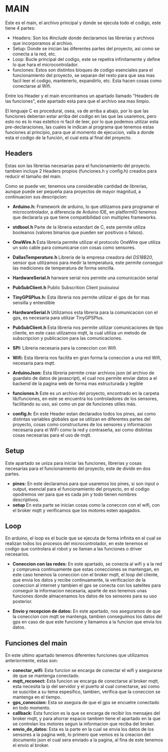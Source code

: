 # MAIN

Este es el main, el archivo principal y donde se ejecuta todo el codigo, este tiene 4 partes:

- Headers: Son los *#include* donde declaramos las librerias y archivos que incorporamos al archivo.
- Setup: Donde se inician las diferentes partes del proyecto, asi como se conecta a la red, etc.
- Loop: Bucle principal del codigo, este se repetira infinitamente y define lo que hara el microcontrolador.
- funciones: Estos son distintos bloques de codigo esenciales para el funcionamiento del proyecto, se separan del resto para que sea mas facil leer el codigo, mantenerlo, expandirlo, etc. Esta hacen cosas como conectarse al Wifi.

Entre los Header y el main encontramos un apartado llamado "Headers de las funciones", este apartado esta para que el archivo sea mas limpio.

El lenguaje C es procedural, osea, va de arriba a abajo, por lo que las funciones deberian estar arriba del codigo en las que las usaremos, pero esto no es lo mas estetico ni facil de leer, por lo que podemos utilizar esta pre-declaraciones, las cuales le indican al programa que tenemos estas funciones al principio, para que al momento de ejecucion, valla a donde esta el codigo de la función, el cual esta al final del proyecto.

## Headers

Estas son las librerias necesarias para el funcionamiento del proyecto.
tambien incluye 2 Headers propios (funciones.h y config.h) creados para reducir el tamaño del main.

Como se puede ver, tenemos una considerable cantidad de librerias, aunque puede ser pequeña para proyectos de mayor magnitud, a continuacion sus descripcion:

- __Arduino.h:__ Framework de arduino, lo que utilizamos para programar el microcontrolador, a diferencia de Arduino IDE, en platformIO tenemos que declararla ya que tiene compatibilidad con multiples frameworks.
- __stdbool.h__ Parte de la libreria estandart de C, este permite utiliza booleanos (valores binarios que pueden ser positivos o falsos).
- __OneWire.h__ Esta libreria permite utilizar el protocolo OneWire que utiliza un solo cable para comunicarse con cosas como sensores.
- __DallasTemperature.h__ Libreria de la empresa creadora del *DS18B20*, sensor que utilizamos para medir la temperatura, este permite conseguir las mediciones de temperatura de forma sencilla.
- __HardwareSerial.h__ harware serial nos permite una comunicación serial
- __PubSubClient.h__ Public Subscrition Client jouiouioui
- __TinyGPSPlus.h:__ Esta libreria nos permite utilizar el gps de for mas sensilla y entendible
- __HardwareSerial.h__ Utilizamos esta libreria para la comunicacion con el gps, es necesaria para utilizar TinyGPSPlus.
- __PubSubClient.h__ Esta libreria nos permite utilizar comunicaciones de tipo cliente, en este caso utilzamos mqtt, la cual utiliza un metodo de subscripcion y publicacion para las comunicaciones.
- __SPI:__ Libreria necesaria para la coneccion con Wifi.
- __Wifi:__ Esta libreria nos facilita en gran forma la coneccion a una red Wifi, necesaria para mqtt.
- __ArduinoJson:__ Esta libreria permite crear archivos json (el archivo de guardato de datos de javascript), el cual nos permite enviar datos a el backend de la pagina web de forma mas estructurada y legible

- __funciones.h__ Este es un archivo del proyecto, encontrado en la carpeta lib/funciones, en este se encuentra los controladores de los sensores, facilitando su uso, asi como un par de funciones utiles más.

- __config.h:__ En este Header estan declarados todos los pines, asi como distintas variables globales que se utilizan en diferentes partes del proyecto, cosas como constructures de los sensores y informacion necesaria para el WiFi como la red y contraseña, asi como distintas cosas necesarias para el uso de mqtt.

## Setup

Este apartado se uniza para iniciar las funciones, librerias y cosas necesarias para el funcionamiento del proyecto, este de divide en dos partes.

- __pines:__ En este declaramos para que usaremos los pines, si son input o output, esencial para el funcionamiento del proyecto, en el codigo opodremos ver para que es cada pin y todo tienen nombres descriptivos.
- __setup__ En esta parte se inician cosas como la coneccon con el wifi, con el broker mqtt y verificamos que los motores esten apagados.

## Loop

En arduino, el loop es el bucle que se ejecuta de forma infinita en el cual se realizan todos los procesos del microcontrolador, en este tenemos el codigo que controlara al robot y se llaman a las funciones o driver necesarios.

- __Coneccion con las redes:__ En este apartado, se conecta al wifi y a la red y comprueva continuamente que estas conecciones se mantengan, en este caso tenemos la coneccion con el broker mqtt, el loop del cliente, que envia los datos y recibe continuamente, la verificacion de la coneccion al internet y tambien el gps se conecta con los satelites para conseguir la informacion necesaria, aparte de eso tenemos unas funciones donde almacenamos los datos de los sensores para su uso posterior.

- __Envio y recepcion de datos:__ En este apartado, nos aseguramos de que la coneccion con mqtt se mantenga, tambien conseguimos los datos del gps en caso de que este funcione y llamamos a la funcion que envia los datos.

## Funciones del main

En este ultimo apartado tenemos diferentes funciones que utilizamos anteriormente, estas son:

- __conectar_wifi:__ Esta funcion se encarga de conectar el wifi y asegurarse de que se mantenga conectado.
- __mqtt_reconect:__ Esta funcion se encarga de conectarse al broker mqtt, esta necesita la ip del servidor y el puerto al cual conectarse, asi como se suscribe a su tema espesifico, tambien, verifica que la coneccion se mantenga en el tiempo.
- __gps_coneccion:__ Esta se asegura de que el gps se encuetre conectado en todo momento.
- __callback:__ Esta funcion es la que se encarga de recibir los mensajes del broker mqtt, y para ahorrar espacio tambien tiene el apartado en la que se controlan los motores segun la informacion que reciba del broker.
- __envio_de_datos:__ Esta es la parte en la cual se envia los datos de los sensores a la pagina web, lo primero que vemos es la creacion del documento json el cual sera enviado a la pagina, al fina de este tenemos el envio al broker.
